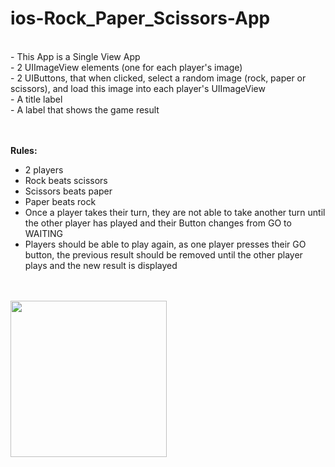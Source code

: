 # ios-Rock_Paper_Scissors-App

<br />
- This App is a Single View App<br />
- 2 UIImageView elements (one for each player's image)<br />
- 2 UIButtons, that when clicked, select a random image (rock, paper or scissors), and load this image into each player's UIImageView<br />
- A title label<br />
- A label that shows the game result<br />
<br /><br />

**Rules:**

- 2 players
- Rock beats scissors
- Scissors beats paper
- Paper beats rock
- Once a player takes their turn, they are not able to take another turn until the other player has played and their Button changes from GO to WAITING
- Players should be able to play again, as one player presses their GO button, the previous result should be removed until the other player plays and the new result is displayed

<br />
<br />
<img src="https://i.imgur.com/MZqPGbh.png" width="250" />




